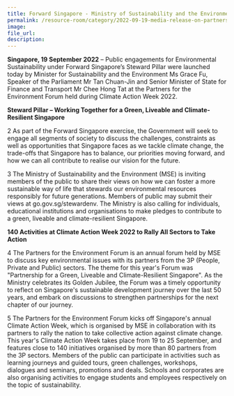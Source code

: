 ```yaml
---  
title: Forward Singapore - Ministry of Sustainability and the Environment Calls for All Sectors to Work Together for a Green, Liveable and Climate-Resilient Singapore
permalink: /resource-room/category/2022-09-19-media-release-on-partners-for-the-environment-forum-2022
image:  
file_url:  
description:  
---
```


**Singapore, 19 September 2022** – Public engagements for Environmental Sustainability under Forward Singapore’s Steward Pillar were launched today by Minister for Sustainability and the Environment Ms Grace Fu, Speaker of the Parliament Mr Tan Chuan-Jin and Senior Minister of State for Finance and Transport Mr Chee Hong Tat at the Partners for the Environment Forum held during Climate Action Week 2022.  

**Steward Pillar – Working Together for a Green, Liveable and Climate-Resilient Singapore**

2 As part of the Forward Singapore exercise, the Government will seek to engage all segments of society to discuss the challenges, constraints as well as opportunities that Singapore faces as we tackle climate change, the trade-offs that Singapore has to balance, our priorities moving forward, and how we can all contribute to realise our vision for the future.

3 The Ministry of Sustainability and the Environment (MSE) is inviting members of the public to share their views on how we can foster a more sustainable way of life that stewards our environmental resources responsibly for future generations. Members of public may submit their views at go.gov.sg/stewardenv. The Ministry is also calling for individuals, educational institutions and organisations to make pledges to contribute to a green, liveable and climate-resilient Singapore.

**140 Activities at Climate Action Week 2022 to Rally All Sectors to Take Action**

4 The Partners for the Environment Forum is an annual forum held by MSE to discuss key environmental issues with its partners from the 3P (People, Private and Public) sectors. The theme for this year's Forum was "Partnership for a Green, Liveable and Climate-Resilient Singapore". As the Ministry celebrates its Golden Jubilee, the Forum was a timely opportunity to reflect on Singapore's sustainable development journey over the last 50 years, and embark on discussions to strengthen partnerships for the next chapter of our journey.

5 The Partners for the Environment Forum kicks off Singapore's annual Climate Action Week, which is organised by MSE in collaboration with its partners to rally the nation to take collective action against climate change. This year's Climate Action Week takes place from 19 to 25 September, and features close to 140 initiatives organised by more than 80 partners from the 3P sectors. Members of the public can participate in activities such as learning journeys and guided tours, green challenges, workshops, dialogues and seminars, promotions and deals. Schools and corporates are also organising activities to engage students and employees respectively on the topic of sustainability.
